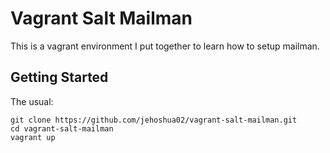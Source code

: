 # Vagrant Salt Mailman

This is a vagrant environment I put together to learn how to setup mailman.


## Getting Started

The usual:

```shell
git clone https://github.com/jehoshua02/vagrant-salt-mailman.git
cd vagrant-salt-mailman
vagrant up
```


